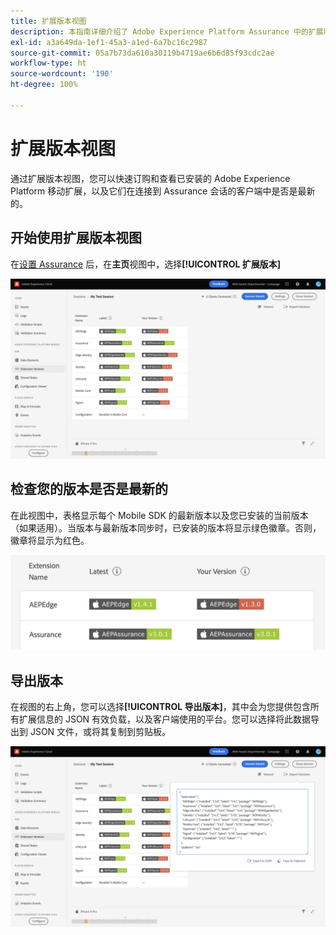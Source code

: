 ```yaml
---
title: 扩展版本视图
description: 本指南详细介绍了 Adobe Experience Platform Assurance 中的扩展版本视图的信息。
exl-id: a3a649da-1ef1-45a3-a1ed-6a7bc16c2987
source-git-commit: 05a7b73da610a30119b4719ae6b6d85f93cdc2ae
workflow-type: ht
source-wordcount: '190'
ht-degree: 100%

---
```


# 扩展版本视图

通过扩展版本视图，您可以快速订购和查看已安装的 Adobe Experience Platform 移动扩展，以及它们在连接到 Assurance 会话的客户端中是否是最新的。

## 开始使用扩展版本视图

在[设置 Assurance](../tutorials/implement-assurance.md) 后，在&#x200B;**主页**&#x200B;视图中，选择&#x200B;**[!UICONTROL 扩展版本]**

![扩展版本](./images/versions/versions-extension.png)

## 检查您的版本是否是最新的

在此视图中，表格显示每个 Mobile SDK 的最新版本以及您已安装的当前版本（如果适用）。当版本与最新版本同步时，已安装的版本将显示绿色徽章。否则，徽章将显示为红色。

![扩展版本比较](./images/versions/versions-extension-version.png)

## 导出版本

在视图的右上角，您可以选择&#x200B;**[!UICONTROL 导出版本]**，其中会为您提供包含所有扩展信息的 JSON 有效负载，以及客户端使用的平台。您可以选择将此数据导出到 JSON 文件，或将其复制到剪贴板。

![扩展版本导出](./images/versions/versions-extension-export.png)
